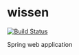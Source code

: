 # wissen

[![Build Status](https://travis-ci.org/Seiferxx/wissen.svg?branch=master)](https://travis-ci.org/Seiferxx/wissen)

Spring web application